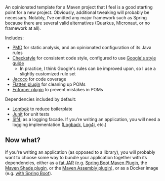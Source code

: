 An opinionated template for a Maven project that I feel is a good starting point for a new project. Obviously,
additional tweaking will probably be necessary. Notably, I've omitted any major framework such as Spring because there
are several valid alternatives (Quarkus, Micronaut, or no framework at all).

Includes:

 - [PMD](https://pmd.github.io/) for static analysis, and an opinionated configuration of its Java rules
 - [Checkstyle](https://checkstyle.sourceforge.io/) for consistent code style, configured to use
   [Google's style guide](https://google.github.io/styleguide/javaguide.html)
   - In practice, I think Google's rules can be improved upon, so I use a slightly customized rule set
 - [Jacoco](https://www.eclemma.org/jacoco/) for code coverage 
 - [Flatten plugin](https://www.mojohaus.org/flatten-maven-plugin/) for cleaning up POMs
 - [Enforcer plugin](https://maven.apache.org/enforcer/maven-enforcer-plugin/) to prevent mistakes in POMs

Dependencies included by default:

 - [Lombok](https://projectlombok.org/) to reduce boilerplate
 - [Junit](https://junit.org/) for unit tests
 - [Slf4j](http://www.slf4j.org/) as a logging facade. If you're writing an application, you will need a logging
   implementation ([Logback](http://logback.qos.ch/), [Log4j](https://logging.apache.org/log4j/2.x/), etc.)

## Now what?

If you're writing an application (as opposed to a library), you will probably want to choose some way to bundle your
application together with its dependencies, either as a [fat JAR](https://stackoverflow.com/questions/19150811/what-is-a-fat-jar)
(e.g. [Spring Boot Maven Plugin](https://docs.spring.io/spring-boot/docs/2.4.5/maven-plugin/reference/htmlsingle),
the [Maven Shade plugin](http://maven.apache.org/plugins/maven-shade-plugin/), or the
[Maven Assembly plugin](http://maven.apache.org/plugins/maven-assembly-plugin/)), or as a Docker image (e.g.
[with Spring Boot](https://spring.io/guides/gs/spring-boot-docker/)).

